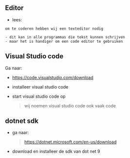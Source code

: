 ## Editor

- lees:
```
om te coderen hebben wij een texteditor nodig

- dit kan in alle programmas die tekst kunnen schrijven
- maar het is handiger om een code editor te gebruiken
```


## Visual Studio code
Ga naar:
- https://code.visualstudio.com/download

- installeer visual studio code

- start visual studio code op
    > wij noemen visual studio code ook vaak code


## dotnet sdk 

- ga naar:
    > https://dotnet.microsoft.com/en-us/download

- download en installeer de sdk van dot net 9